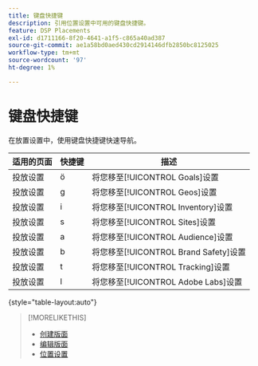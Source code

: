 ```yaml
---
title: 键盘快捷键
description: 引用位置设置中可用的键盘快捷键。
feature: DSP Placements
exl-id: d1711166-8f20-4641-a1f5-c865a40ad387
source-git-commit: ae1a58bd0aed430cd2914146dfb2850bc8125025
workflow-type: tm+mt
source-wordcount: '97'
ht-degree: 1%

---
```


# 键盘快捷键

在放置设置中，使用键盘快捷键快速导航<!-- and to create ads and placements -->。

| 适用的页面 | 快捷键 | 描述 |
| ---------------| ----------- | ---------------------- |
| 投放设置 | ö | 将您移至[!UICONTROL Goals]设置 |
| 投放设置 | g | 将您移至[!UICONTROL Geos]设置 |
| 投放设置 | i | 将您移至[!UICONTROL Inventory]设置 |
| 投放设置 | s | 将您移至[!UICONTROL Sites]设置 |
| 投放设置 | a | 将您移至[!UICONTROL Audience]设置 |
| 投放设置 | b | 将您移至[!UICONTROL Brand Safety]设置 |
| 投放设置 | t | 将您移至[!UICONTROL Tracking]设置 |
| 投放设置 | l | 将您移至[!UICONTROL Adobe Labs]设置 |

{style="table-layout:auto"}

<!-- | Legacy placement settings | npv | Lets you create a new video placement | -->
<!-- | Legacy placement settings | npd | Lets you create a new display placement | -->
<!-- | Legacy placement settings | nav | Lets you create a new video ad | -->
<!-- | Legacy placement settings | nad | Lets you create a new display ad| -->

>[!MORELIKETHIS]
>
>* [创建版面](/help/dsp/campaign-management/placements/placement-create.md)
>* [编辑版面](/help/dsp/campaign-management/placements/placement-edit.md)
>* [位置设置](/help/dsp/campaign-management/placements/placement-settings.md)
